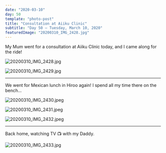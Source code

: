 ```yaml
---
date: "2020-03-10"
day: 50
template: "photo-post"
title: "Consultation at Aiiku Clinic"
subtitle: "Day 50 – Tuesday, March 10, 2020"
featuredImage: "20200310_IMG_2428.jpg"
---
```


My Mum went for a consultation at Aiiku Clinic today, and I came along for the ride!

![20200310_IMG_2428.jpg](20200310_IMG_2428.jpg)

![20200310_IMG_2429.jpg](20200310_IMG_2429.jpg)

<hr />

We went for Mexican lunch in Hiroo again! I spend all my time there on the bench...

![20200310_IMG_2430.jpeg](20200310_IMG_2430.jpeg)

![20200310_IMG_2431.jpeg](20200310_IMG_2431.jpeg)

![20200310_IMG_2432.jpeg](20200310_IMG_2432.jpeg)

<hr />

Back home, watching TV 📺 with my Daddy.

![20200310_IMG_2433.jpg](20200310_IMG_2433.jpg)
